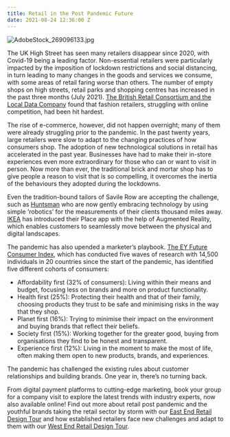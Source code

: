 ```yaml
---
title: Retail in the Post Pandemic Future
date: 2021-08-24 12:36:00 Z
---
```


![AdobeStock_269096133.jpg](/uploads/AdobeStock_269096133.jpg)

The UK High Street has seen many retailers disappear since 2020, with Covid-19 being a leading factor. Non-essential retailers were particularly impacted by the imposition of lockdown restrictions and social distancing, in turn leading to many changes in the goods and services we consume, with some areas of retail faring worse than others. The number of empty shops on high streets, retail parks and shopping centres has increased in the past three months (July 2021). [The British Retail Consortium and the Local Data Company](https://www.localdatacompany.com/blog/topic/vacancy-rates) found that fashion retailers, struggling with online competition, had been hit hardest.

The rise of e-commerce, however, did not happen overnight; many of them were already struggling prior to the pandemic. In the past twenty years, large retailers were slow to adapt to the changing practices of how consumers shop. The adoption of new technological solutions in retail has accelerated in the past year. Businesses have had to make their in-store experiences even more extraordinary for those who can or want to visit in person. Now more than ever, the traditional brick and mortar shop has to give people a reason to visit that is so compelling, it overcomes the inertia of the behaviours they adopted during the lockdowns. 

Even the tradition-bound tailors of Savile Row are accepting the challenge, such as [Huntsman](https://www.nytimes.com/2020/11/15/business/savile-row-covid.html) who are now gently embracing technology by using simple ‘robotics’ for the measurements of their clients thousand miles away. [IKEA](https://www.forbes.com/sites/briansolis/2021/02/23/ending-the-retail-apocalypse-and-the-next-era-of-post-pandemic-retail-innovation-insights-from-ikeas-chief-digital-officer/) has introduced their Place app with the help of Augmented Reality, which enables customers to seamlessly move between the physical and digital landscapes. 

The pandemic has also upended a marketer’s playbook.  [The EY Future Consumer Index](https://www.ey.com/en_gl/future-consumer-index), which has conducted five waves of research with 14,500 individuals in 20 countries since the start of the pandemic, has identified five different cohorts of consumers:

* Affordability first (32% of consumers): Living within their means and budget, focusing less on brands and more on product functionality.
* Health first (25%): Protecting their health and that of their family, choosing products they trust to be safe and minimising risks in the way that they shop.
* Planet first (16%): Trying to minimise their impact on the environment and buying brands that reflect their beliefs.
* Society first (15%): Working together for the greater good, buying from organisations they find to be honest and transparent.
* Experience first (12%): Living in the moment to make the most of life, often making them open to new products, brands, and experiences.

The pandemic has challenged the existing rules about customer relationships and building brands. One year in, there’s no turning back. 

From digital payment platforms to cutting-edge marketing, book your group for a company visit to explore the latest trends with industry experts, now also available online! Find out more about retail post pandemic and the youthful brands taking the retail sector by storm with our [East End Retail Design Tour](https://www.insiderlondon.com/london/educational-tours/retail-design/#east-end-retail-design) and how established retailers face new challenges and adapt to them with our [West End Retail Design Tour](https://www.insiderlondon.com/london/educational-tours/retail-design/#west-end-retail-design).